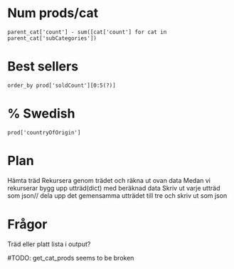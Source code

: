 # Num prods/cat
  `parent_cat['count'] - sum([cat['count'] for cat in parent_cat['subCategories'])`
# Best sellers
  `order_by prod['soldCount'][0:5(?)]`
# % Swedish
  `prod['countryOfOrigin']`

# Plan
Hämta träd
Rekursera genom trädet och räkna ut ovan data
Medan vi rekurserar bygg upp utträd(dict) med beräknad data
Skriv ut varje utträd som json// dela upp det gemensamma utträdet till tre och skriv ut som json


# Frågor
Träd eller platt lista i output?


#TODO:
  get_cat_prods seems to be broken
